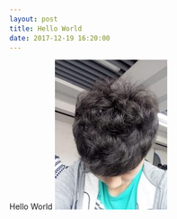 ```yaml
---
layout: post
title: Hello World
date: 2017-12-19 16:20:00
---
```


Hello World
![John](/assets/images/avatar.jpg)


